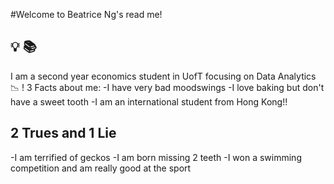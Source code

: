 #Welcome to Beatrice Ng's read me!
## :bulb: :books:
I am a second year economics student in UofT focusing on Data Analytics :chart_with_downwards_trend: ! 
3 Facts about me:
-I have very bad moodswings
-I love baking but don't have a sweet tooth
-I am an international student from Hong Kong!!

## 2 Trues and 1 Lie
-I am terrified of geckos
-I am born missing 2 teeth
-I won a swimming competition and am really good at the sport